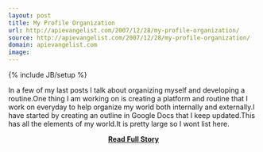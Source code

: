 ```yaml
---
layout: post
title: My Profile Organization
url: http://apievangelist.com/2007/12/28/my-profile-organization/
source: http://apievangelist.com/2007/12/28/my-profile-organization/
domain: apievangelist.com
image: 
---
```

{% include JB/setup %}<p>In a few of my last posts I talk about organizing myself and developing a routine.One thing I am working on is creating a platform and routine that I work on everyday to help organize my world both internally and externally.I have started by creating an outline in Google Docs that I keep updated.This has all the elements of my world.It is pretty large so I wont list here.</p>
<center><p><a href="http://apievangelist.com/2007/12/28/my-profile-organization/" style='padding:25px; font-sze:18px; font-weight: bold;'>Read Full Story</a></p></center>
